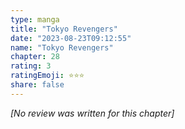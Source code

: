 ```yaml
---
type: manga
title: "Tokyo Revengers"
date: "2023-08-23T09:12:55"
name: "Tokyo Revengers"
chapter: 28
rating: 3
ratingEmoji: ⭐️⭐️⭐️
share: false
---
```


_[No review was written for this chapter]_
